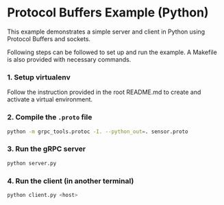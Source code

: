 # Protocol Buffers Example (Python)
This example demonstrates a simple server and client in Python using Protocol Buffers and sockets.

Following steps can be followed to set up and run the example. A Makefile is also provided with necessary commands.

### 1. Setup virtualenv
Follow the instruction provided in the root README.md to create and activate a virtual environment.

### 2. Compile the `.proto` file

```bash
python -m grpc_tools.protoc -I. --python_out=. sensor.proto
```

### 3. Run the gRPC server

```bash
python server.py
```

### 4. Run the client (in another terminal)

```bash
python client.py <host>
```
